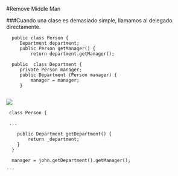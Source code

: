 #Remove Middle Man

###Cuando una clase es demasiado simple, llamamos al delegado directamente. 

```
  public class Person {
     Department department;	
     public Person getManager() {
         return department.getManager();
  
  public  class Department {
     private Person manager;
     public Department (Person manager) {
         manager = manager;
     }
 
```
![](http://www.iconki.com/icons/Software-Applications/32x32-Applications-Basics/arrow_down_blue.png)

```
 class Person {
 
 ...
 
    public Department getDepartment() {
        return _department;
    }
  }
  
  manager = john.getDepartment().getManager();
   
´´´


